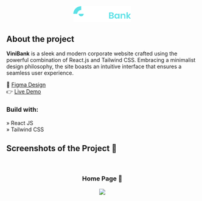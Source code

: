 <div align='center'>
  <img style="width:30%" src='src/assets/logo.svg'/>
</div>

<h2>About the project</h2>

<p>
  <b>ViniBank</b> is a sleek and modern corporate website crafted using the powerful combination of React.js and Tailwind CSS. Embracing a minimalist design philosophy, the site boasts an intuitive interface that ensures a seamless user experience.
</p>

🎨 <a href="https://www.figma.com/file/bUGIPys15E78w9bs1l4tgS/HooBank?type=design&node-id=310-485&mode=design">Figma Design</a><br>
👉 <a href='https://bank-site-chi.vercel.app'>Live Demo</a>

<h3>Build with:</h3>

» React JS <br>
» Tailwind CSS

<h2>Screenshots of the Project 📸</h2>
<br>

<h3 align='center'>Home Page 🏡</h3>

<div align='center'>
  <img src='https://github.com/rxvinicius/user-images/blob/3ff162c9b338ac0990456de37f5ca459c94aacb6/vinibank.png'/>
</div>
